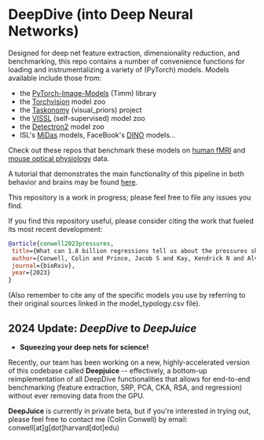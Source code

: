 # DeepDive (into Deep Neural Networks)

Designed for deep net feature extraction, dimensionality reduction, and benchmarking, this repo contains a number of convenience functions for loading and instrumentalizing a variety of (PyTorch) models. Models available include those from:

- the [PyTorch-Image-Models](https://github.com/rwightman/pytorch-image-models) (Timm) library
- the [Torchvision](https://pytorch.org/vision/stable/models.html) model zoo
- the [Taskonomy](http://taskonomy.stanford.edu/) (visual_priors) project
- the [VISSL](https://vissl.ai/) (self-supervised) model zoo
- the [Detectron2](https://github.com/facebookresearch/detectron2) model zoo
- ISL's [MiDas](https://github.com/isl-org/MiDaS) models, FaceBook's [DINO](https://github.com/facebookresearch/dino) models...

Check out these repos that benchmark these models on [human fMRI](https://github.com/ColinConwell/DeepNSD) and [mouse optical physiology](https://github.com/ColinConwell/DeepMouseTrap) data.

A tutorial that demonstrates the main functionality of this pipeline in both behavior and brains may be found [here](https://colab.research.google.com/drive/1CvOpeKL4xRDbHkpPXGlSDs-JyD-438vl#scrollTo=Jd9vyENcvsIg).

This repository is a work in progress; please feel free to file any issues you find.

If you find this repository useful, please consider citing the work that fueled its most recent development:

 ```bibtex
@article{conwell2023pressures,
  title={What can 1.8 billion regressions tell us about the pressures shaping high-level visual representation in brains and machines},
  author={Conwell, Colin and Prince, Jacob S and Kay, Kendrick N and Alvarez, George A and Konkle, Talia},
  journal={bioRxiv},
  year={2023}
}
 ```

(Also remember to cite any of the specific models you use by referring to their original sources linked in the model_typology.csv file).

## 2024 Update: *DeepDive* to *DeepJuice*

+ **Squeezing your deep nets for science!**

Recently, our team has been working on a new, highly-accelerated version of this codebase called **Deepjuice** -- effectively, a bottom-up reimplementation of all DeepDive functionalities that allows for end-to-end benchmarking (feature extraction, SRP, PCA, CKA, RSA, and regression) without ever removing data from the GPU. 

**DeepJuice** is currently in private beta, but if you're interested in trying out, please feel free to contact me (Colin Conwell) by email: conwell[at]g[dot]harvard[dot]edu)
